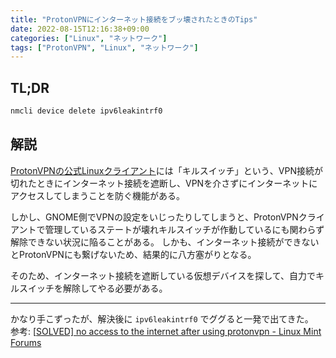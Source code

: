 ```yaml
---
title: "ProtonVPNにインターネット接続をブッ壊されたときのTips"
date: 2022-08-15T12:16:38+09:00
categories: ["Linux", "ネットワーク"]
tags: ["ProtonVPN", "Linux", "ネットワーク"]
---
```


## TL;DR

```sh
nmcli device delete ipv6leakintrf0
```


## 解説

[ProtonVPNの公式Linuxクライアント](https://protonvpn.com/download-linux)には「キルスイッチ」という、VPN接続が切れたときにインターネット接続を遮断し、VPNを介さずにインターネットにアクセスしてしまうことを防ぐ機能がある。

しかし、GNOME側でVPNの設定をいじったりしてしまうと、ProtonVPNクライアントで管理しているステートが壊れキルスイッチが作動しているにも関わらず解除できない状況に陥ることがある。
しかも、インターネット接続ができないとProtonVPNにも繋げないため、結果的に八方塞がりとなる。

そのため、インターネット接続を遮断している仮想デバイスを探して、自力でキルスイッチを解除してやる必要がある。

---

かなり手こずったが、解決後に `ipv6leakintrf0` でググると一発で出てきた。<br />
参考: [[SOLVED\] no access to the internet after using protonvpn - Linux Mint Forums](https://forums.linuxmint.com/viewtopic.php?t=350047)
